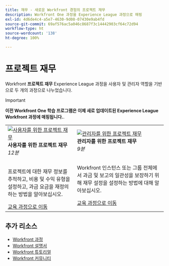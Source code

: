 ```yaml
---
title: 재무 - 새로운 Workfront 경험의 프로젝트 재무
description: Workfront One 과정을 Experience League 과정으로 매핑
exl-id: 4d6de4c4-a5e7-4630-9d08-07430e9ab4fd
source-git-commit: 69af576ac5a046c8687f3c14442903cf64c72d94
workflow-type: ht
source-wordcount: '138'
ht-degree: 100%

---
```


# 프로젝트 재무

Workfront **프로젝트 재무** Experience League 과정을 사용자 및 관리자 역할을 기반으로 두 개의 과정으로 나누었습니다.

>[!IMPORTANT]
>
>**이전 Workfront One 학습 프로그램은 이제 새로 업데이트된 Experience League Workfront 과정에 매핑됩니다.**.

<table>
  <tr>
   <td>
      <a href="https://experienceleague.adobe.com/docs/courses/using/workfront-u-1-2023-1-finances.html">
      <img alt="사용자를 위한 프로젝트 재무" src="https://cdn.experienceleague.adobe.com/thumb/project-finances-for-users.png"/>
      </a>
      <div>
         <strong>사용자를 위한 프로젝트 재무</strong></a>         
         <br/><em>12분</em>
      </div>
      <p>
        <br/>
         프로젝트에 대한 재무 정보를 추적하고, 비용 및 수익 유형을 설정하고, 과금 요금을 재정의하는 방법을 알아보십시오.
      </p>
      <a  rel="noreferrer" target="_blank" href="https://experienceleague.adobe.com/docs/courses/using/workfront-u-1-2023-1-finances.html" class="spectrum-Button spectrum-Button--primary spectrum-Button--sizeM">
      <span class="spectrum-Button-label has-no-wrap has-text-weight-bold">교육 과정으로 이동</span>
      </a>
   </td>
      <td>
      <a href="https://experienceleague.adobe.com/docs/courses/using/workfront-a-1-2023-1-finances.html">
      <img alt="관리자를 위한 프로젝트 재무" src="https://cdn.experienceleague.adobe.com/thumb/project-finances-for-administrators.png"/>
      </a>
      <div>
         <strong>관리자를 위한 프로젝트 재무</strong></a>         
         <br/><em>9분</em>
      </div>
      <p>
        <br/>
         Workfront 인스턴스 또는 그룹 전체에서 과금 및 보고의 일관성을 보장하기 위해 재무 설정을 설정하는 방법에 대해 알아보십시오.
      </p>
      <a  rel="noreferrer" target="_blank" href="https://experienceleague.adobe.com/docs/courses/using/workfront-a-1-2023-1-finances.html" class="spectrum-Button spectrum-Button--primary spectrum-Button--sizeM">
      <span class="spectrum-Button-label has-no-wrap has-text-weight-bold">교육 과정으로 이동</span>
      </a>
   </td>
  </tr>

</table>

## 추가 리소스

* [Workfront 과정](https://experienceleague.adobe.com/?lang=en&amp;Solution=Workfront#courses)
* [Workfront 설명서](https://experienceleague.adobe.com/docs/workfront.html)
* [Workfront 튜토리얼](https://experienceleague.adobe.com/docs/workfront-learn/tutorials-workfront/home.html)
* [Workfront 커뮤니티](https://experienceleaguecommunities.adobe.com/t5/workfront/ct-p/workfront)


